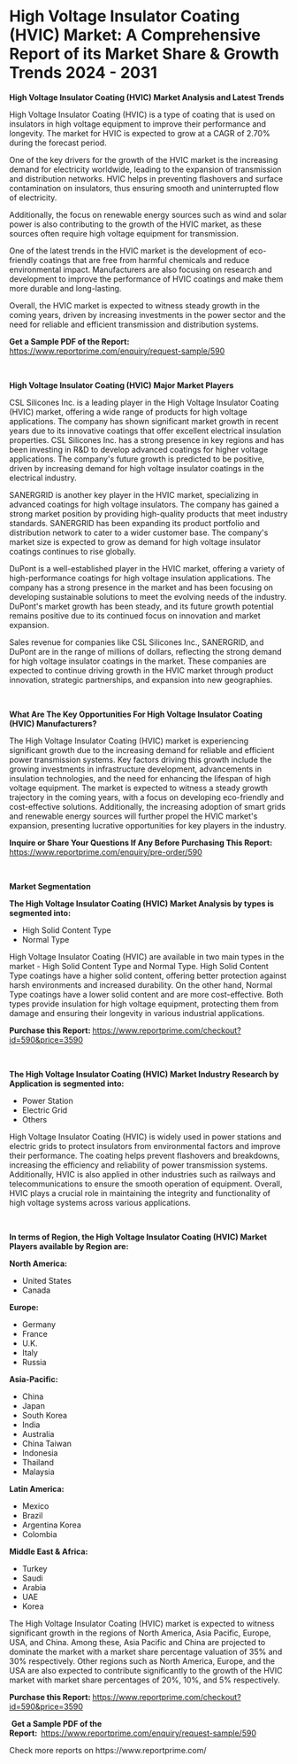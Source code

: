 <p><h1>High Voltage Insulator Coating (HVIC) Market: A Comprehensive Report of its Market Share & Growth Trends 2024 - 2031</h1></p><p><strong>High Voltage Insulator Coating (HVIC) Market Analysis and Latest Trends</strong></p>
<p><p>High Voltage Insulator Coating (HVIC) is a type of coating that is used on insulators in high voltage equipment to improve their performance and longevity. The market for HVIC is expected to grow at a CAGR of 2.70% during the forecast period. </p><p>One of the key drivers for the growth of the HVIC market is the increasing demand for electricity worldwide, leading to the expansion of transmission and distribution networks. HVIC helps in preventing flashovers and surface contamination on insulators, thus ensuring smooth and uninterrupted flow of electricity. </p><p>Additionally, the focus on renewable energy sources such as wind and solar power is also contributing to the growth of the HVIC market, as these sources often require high voltage equipment for transmission. </p><p>One of the latest trends in the HVIC market is the development of eco-friendly coatings that are free from harmful chemicals and reduce environmental impact. Manufacturers are also focusing on research and development to improve the performance of HVIC coatings and make them more durable and long-lasting. </p><p>Overall, the HVIC market is expected to witness steady growth in the coming years, driven by increasing investments in the power sector and the need for reliable and efficient transmission and distribution systems.</p></p>
<p><strong>Get a Sample PDF of the Report:&nbsp;</strong> <a href="https://www.reportprime.com/enquiry/request-sample/590">https://www.reportprime.com/enquiry/request-sample/590</a></p>
<p>&nbsp;</p>
<p><strong>High Voltage Insulator Coating (HVIC) Major Market Players</strong></p>
<p><p>CSL Silicones Inc. is a leading player in the High Voltage Insulator Coating (HVIC) market, offering a wide range of products for high voltage applications. The company has shown significant market growth in recent years due to its innovative coatings that offer excellent electrical insulation properties. CSL Silicones Inc. has a strong presence in key regions and has been investing in R&D to develop advanced coatings for higher voltage applications. The company's future growth is predicted to be positive, driven by increasing demand for high voltage insulator coatings in the electrical industry.</p><p>SANERGRID is another key player in the HVIC market, specializing in advanced coatings for high voltage insulators. The company has gained a strong market position by providing high-quality products that meet industry standards. SANERGRID has been expanding its product portfolio and distribution network to cater to a wider customer base. The company's market size is expected to grow as demand for high voltage insulator coatings continues to rise globally.</p><p>DuPont is a well-established player in the HVIC market, offering a variety of high-performance coatings for high voltage insulation applications. The company has a strong presence in the market and has been focusing on developing sustainable solutions to meet the evolving needs of the industry. DuPont's market growth has been steady, and its future growth potential remains positive due to its continued focus on innovation and market expansion.</p><p>Sales revenue for companies like CSL Silicones Inc., SANERGRID, and DuPont are in the range of millions of dollars, reflecting the strong demand for high voltage insulator coatings in the market. These companies are expected to continue driving growth in the HVIC market through product innovation, strategic partnerships, and expansion into new geographies.</p></p>
<p>&nbsp;</p>
<p><strong>What Are The Key Opportunities For High Voltage Insulator Coating (HVIC) Manufacturers?</strong></p>
<p><p>The High Voltage Insulator Coating (HVIC) market is experiencing significant growth due to the increasing demand for reliable and efficient power transmission systems. Key factors driving this growth include the growing investments in infrastructure development, advancements in insulation technologies, and the need for enhancing the lifespan of high voltage equipment. The market is expected to witness a steady growth trajectory in the coming years, with a focus on developing eco-friendly and cost-effective solutions. Additionally, the increasing adoption of smart grids and renewable energy sources will further propel the HVIC market's expansion, presenting lucrative opportunities for key players in the industry.</p></p>
<p><strong>Inquire or Share Your Questions If Any Before Purchasing This Report:</strong> <a href="https://www.reportprime.com/enquiry/pre-order/590">https://www.reportprime.com/enquiry/pre-order/590</a></p>
<p>&nbsp;</p>
<p><strong>Market Segmentation</strong></p>
<p><strong>The High Voltage Insulator Coating (HVIC) Market Analysis by types is segmented into:</strong></p>
<p><ul><li>High Solid Content Type</li><li>Normal Type</li></ul></p>
<p><p>High Voltage Insulator Coating (HVIC) are available in two main types in the market - High Solid Content Type and Normal Type. High Solid Content Type coatings have a higher solid content, offering better protection against harsh environments and increased durability. On the other hand, Normal Type coatings have a lower solid content and are more cost-effective. Both types provide insulation for high voltage equipment, protecting them from damage and ensuring their longevity in various industrial applications.</p></p>
<p><strong>Purchase this Report:&nbsp;</strong><a href="https://www.reportprime.com/checkout?id=590&price=3590">https://www.reportprime.com/checkout?id=590&price=3590</a></p>
<p>&nbsp;</p>
<p><strong>The High Voltage Insulator Coating (HVIC) Market Industry Research by Application is segmented into:</strong></p>
<p><ul><li>Power Station</li><li>Electric Grid</li><li>Others</li></ul></p>
<p><p>High Voltage Insulator Coating (HVIC) is widely used in power stations and electric grids to protect insulators from environmental factors and improve their performance. The coating helps prevent flashovers and breakdowns, increasing the efficiency and reliability of power transmission systems. Additionally, HVIC is also applied in other industries such as railways and telecommunications to ensure the smooth operation of equipment. Overall, HVIC plays a crucial role in maintaining the integrity and functionality of high voltage systems across various applications.</p></p>
<p>&nbsp;</p>
<p><strong>In terms of Region, the High Voltage Insulator Coating (HVIC) Market Players available by Region are:</strong></p>
<p>
    <p> <strong> North America: </strong>
        <ul>
            <li>United States</li>
            <li>Canada</li>
        </ul>
        </p> 
    <p> <strong> Europe: </strong>
        <ul>
            <li>Germany</li>
            <li>France</li>
            <li>U.K.</li>
            <li>Italy</li>
            <li>Russia</li>
        </ul>
        </p> 
    <p> <strong> Asia-Pacific: </strong>
        <ul>
            <li>China</li>
            <li>Japan</li>
            <li>South Korea</li>
            <li>India</li>
            <li>Australia</li>
            <li>China Taiwan</li>
            <li>Indonesia</li>
            <li>Thailand</li>
            <li>Malaysia</li>
        </ul>
        </p> 
    <p> <strong> Latin America: </strong>
        <ul>
            <li>Mexico</li>
            <li>Brazil</li>
            <li>Argentina Korea</li>
            <li>Colombia</li>
        </ul>
        </p> 
    <p> <strong> Middle East & Africa: </strong>
        <ul>
            <li>Turkey</li>
            <li>Saudi</li>
            <li>Arabia</li>
            <li>UAE</li>
            <li>Korea</li>
        </ul>
    </p>
    </p>
<p><p>The High Voltage Insulator Coating (HVIC) market is expected to witness significant growth in the regions of North America, Asia Pacific, Europe, USA, and China. Among these, Asia Pacific and China are projected to dominate the market with a market share percentage valuation of 35% and 30% respectively. Other regions such as North America, Europe, and the USA are also expected to contribute significantly to the growth of the HVIC market with market share percentages of 20%, 10%, and 5% respectively.</p></p>
<p><strong>Purchase this Report: </strong><a href="https://www.reportprime.com/checkout?id=590&price=3590">https://www.reportprime.com/checkout?id=590&price=3590</a></p>
<p>&nbsp;<strong>Get a Sample PDF of the Report:&nbsp;&nbsp;</strong><a href="https://www.reportprime.com/enquiry/request-sample/590">https://www.reportprime.com/enquiry/request-sample/590</a></p>
<p><strong></strong></p>
<p>Check more reports on https://www.reportprime.com/</p>